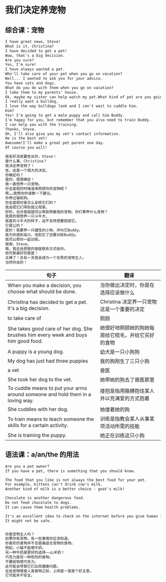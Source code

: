 # 我们决定养宠物

## 综合课：宠物

```txt
I have great news, Steve!
What is it, Christina?
I have decided to get a pet!
Wow, that's a big decision.
Are you sure?
Yes, I'm sure!
I have always wanted a pet.
Who'll take care of your pet when you go on vacation?
Well... I wanted to ask you for your advice.
You have cats and dogs.
What do you do with them when you go on vacation?
I take them to my parents' house.
Ok, maybe my sister can help watch my pet.What kind of pet are you going to get?
I really want a bulldog,
I love the way bulldogs look and I can't wait to cuddle him.
Him?
Yes! I'm going to get a male puppy and call him Buddy.
I'm happy for you, but remember that you also need to train Buddy.
I can help you with the training.
Thanks, Steve.
Oh, I'll also give you my vet's contact information.
He is the best vet!
Awesome!I'll make a great pet parent one day.
Of course you will!

我有好消息要告诉你，Steve！
是什么事，Christina？
我决定养宠物了！
哇，这是一个很大的决定。
你确定吗？
是的，我很确定！
我一直想养一只宠物。
你去度假的时候谁来照顾你的宠物呢？
嗯……我想向你请教一下建议。
你养过猫和狗。
你去度假时是怎么安排它们的？
我会把它们带到我父母家。
好的，也许我姐姐可以帮助照看我的宠物。你打算养什么宠物？
我真的很想养一只斗牛犬，
我喜欢斗牛犬的样子，迫不及待想要抱抱它。
它是公的？
是的！我要养一只雄性的小狗，并叫它Buddy。
我为你感到高兴，但别忘了还要训练Buddy。
我可以帮你一起训练。
谢谢，Steve。
哦，我还会把我的兽医联系方式给你。
他可是最好的兽医！
太棒了！总有一天我会成为一个优秀的宠物主人。
当然你会的！
```

| 句子                                                                               | 翻译                                               |
| ---------------------------------------------------------------------------------- | -------------------------------------------------- |
| When you make a decision, you choose what should be done.                          | 当你做出决定时，你是在选择应该做什么               |
| Christina has decided to get a pet. lt's a big decision.                           | Christina 决定养一只宠物这是一个重要的决定         |
| to take care of                                                                    | 照顾                                               |
| She takes good care of her dog. She brushes him every week and buys him good food. | 她很好地照顾她的狗她每周给它梳毛，并给它买好的食物 |
| A puppy is a young dog.                                                            | 幼犬是一只小狗狗                                   |
| My dog has just had three puppies                                                  | 我的狗刚生了三只小狗                               |
| a vet                                                                              | 兽医                                               |
| She took her dog to the vet.                                                       | 她带她的狗去了兽医那里                             |
| To cuddle means to put your arms around someone and hold them in a loving way.     | 搂抱是指用胳膊抱住某人并以充满爱的方式抱着         |
| She cuddles with her dog.                                                          | 她搂着她的狗                                       |
| To train means to teach someone the skills for a certain activity.                 | 训练是指教会某人从事某项活动所需的技能             |
| She is training the puppy.                                                         | 她正在训练这只小狗                                 |

## 语法课：a/an/the 的用法

```txt
Are you a pet owner?
If you have a pet, there is something that you should know.

The food that you like is not always the best food for your pet.
For example, kittens can't drink cow's milk.
Another kind of milk is a better choice - goat's milk!

Chocolate is another dangerous food.
Do not feed chocolate to dogs.
It can cause them health problems.

It's an excellent idea to check on the internet before you give human food to pets.
It might not be safe.


你是宠物主人吗？
如果你有宠物，有一些事情你应该知道。
你喜欢的食物并不总是最适合宠物的食物。
例如，小猫不能喝牛奶。
另一种牛奶是更好的选择——山羊奶！
巧克力是另一种危险的食物。
不要给狗喂巧克力。
这可能会导致它们出现健康问题。
在给宠物喂食人类食物之前，上网查一查是个好主意。
它可能并不安全。
```
